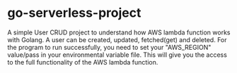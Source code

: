 # go-serverless-project
A simple User CRUD project to understand how AWS lambda function works with Golang.
A user can be created, updated, fetched(get) and deleted.
For the program to run successfully, you need to set your "AWS_REGION" value/pass in your environmental variable file. This will give you the access to the full functionality of the AWS lambda function.
